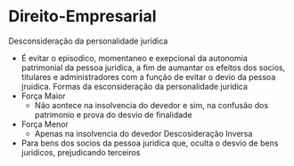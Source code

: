 # Direito-Empresarial

Desconsideração da personalidade jurídica
- É evitar o episodico, momentaneo e exepcional da autonomia patrimonial da pessoa juridica, a fim de aumantar os efeitos dos socios, titulares e administradores com a função de evitar o devio da pessoa jruidica.
Formas da esconsideração da personalidade jurídica
 - Força Maior
   - Não aontece na insolvencia do devedor e sim, na confusão dos patrimonio e prova do desvio de finalidade
 - Força Menor
   - Apenas na insolvencia do devedor
Descosideração Inversa
- Para bens dos socios da pessoa juridica que, oculta o desvio de bens juridicos, prejudicando terceiros
